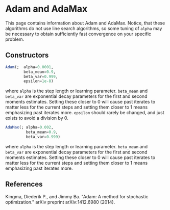 # Adam and AdaMax
This page contains information about Adam and AdaMax. Notice, that these algorithms do not use line search algorithms, so some tuning of `alpha` may be necessary to obtain sufficiently fast convergence on your specific problem.
## Constructors
```julia
Adam(;  alpha=0.0001,
        beta_mean=0.9,
        beta_var=0.999,
        epsilon=1e-8)
```

where `alpha` is the step length or learning parameter. `beta_mean` and `beta_var` are exponential decay parameters for the first and second moments estimates. Setting these closer to 0 will cause past iterates to matter less for the current steps and setting them closer to 1 means emphasizing past iterates more. `epsilon` should rarely be changed, and just exists to avoid a division by 0.


```julia
AdaMax(; alpha=0.002,
         beta_mean=0.9,
         beta_var=0.999)
```
where `alpha` is the step length or learning parameter. `beta_mean` and `beta_var` are exponential decay parameters for the first and second moments estimates. Setting these closer to 0 will cause past iterates to matter less for the current steps and setting them closer to 1 means emphasizing past iterates more.

## References
Kingma, Diederik P., and Jimmy Ba. "Adam: A method for stochastic optimization." arXiv preprint arXiv:1412.6980 (2014).
